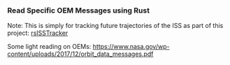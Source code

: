 ### Read Specific OEM Messages using Rust


Note: This is simply for tracking future trajectories of the ISS as part of this project: [rsISSTracker](https://github.com/donaldcampbelljr/rsISS)

Some light reading on OEMs: https://www.nasa.gov/wp-content/uploads/2017/12/orbit_data_messages.pdf

